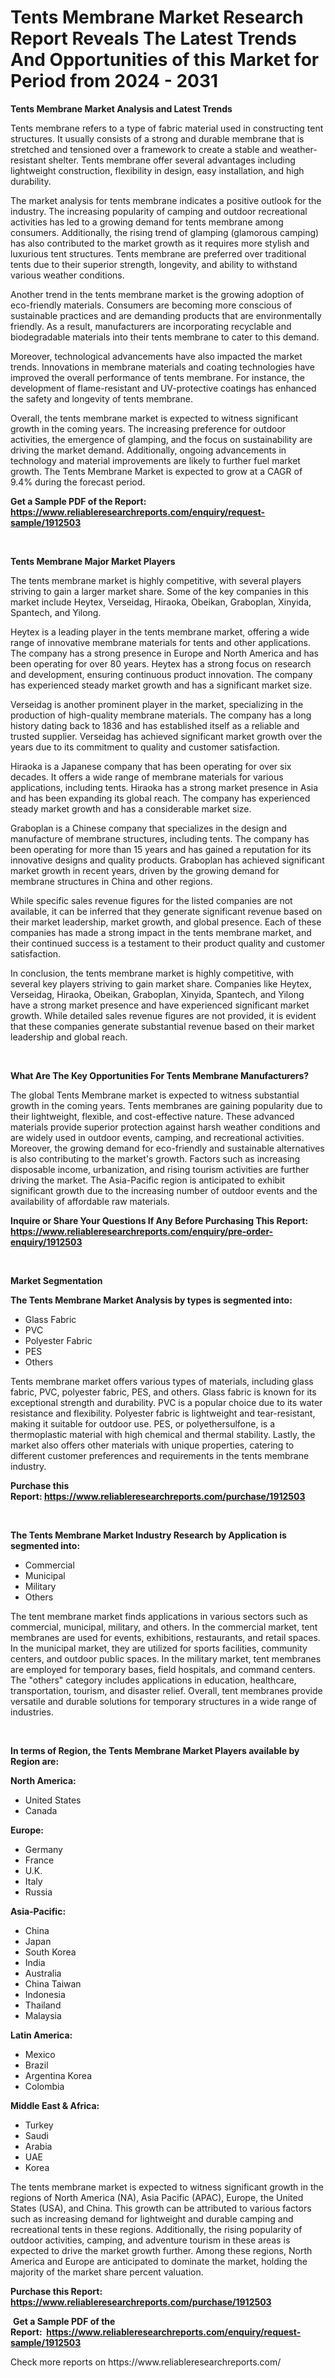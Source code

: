 <p><h1>Tents Membrane Market Research Report Reveals The Latest Trends And Opportunities of this Market for Period from 2024 - 2031</h1></p><p><strong>Tents Membrane Market Analysis and Latest Trends</strong></p>
<p><p>Tents membrane refers to a type of fabric material used in constructing tent structures. It usually consists of a strong and durable membrane that is stretched and tensioned over a framework to create a stable and weather-resistant shelter. Tents membrane offer several advantages including lightweight construction, flexibility in design, easy installation, and high durability.</p><p>The market analysis for tents membrane indicates a positive outlook for the industry. The increasing popularity of camping and outdoor recreational activities has led to a growing demand for tents membrane among consumers. Additionally, the rising trend of glamping (glamorous camping) has also contributed to the market growth as it requires more stylish and luxurious tent structures. Tents membrane are preferred over traditional tents due to their superior strength, longevity, and ability to withstand various weather conditions.</p><p>Another trend in the tents membrane market is the growing adoption of eco-friendly materials. Consumers are becoming more conscious of sustainable practices and are demanding products that are environmentally friendly. As a result, manufacturers are incorporating recyclable and biodegradable materials into their tents membrane to cater to this demand.</p><p>Moreover, technological advancements have also impacted the market trends. Innovations in membrane materials and coating technologies have improved the overall performance of tents membrane. For instance, the development of flame-resistant and UV-protective coatings has enhanced the safety and longevity of tents membrane.</p><p>Overall, the tents membrane market is expected to witness significant growth in the coming years. The increasing preference for outdoor activities, the emergence of glamping, and the focus on sustainability are driving the market demand. Additionally, ongoing advancements in technology and material improvements are likely to further fuel market growth. The Tents Membrane Market is expected to grow at a CAGR of 9.4% during the forecast period.</p></p>
<p><strong>Get a Sample PDF of the Report:&nbsp; <a href="https://www.reliableresearchreports.com/enquiry/request-sample/1912503">https://www.reliableresearchreports.com/enquiry/request-sample/1912503</a></strong></p>
<p>&nbsp;</p>
<p><strong>Tents Membrane Major Market Players</strong></p>
<p><p>The tents membrane market is highly competitive, with several players striving to gain a larger market share. Some of the key companies in this market include Heytex, Verseidag, Hiraoka, Obeikan, Graboplan, Xinyida, Spantech, and Yilong.</p><p>Heytex is a leading player in the tents membrane market, offering a wide range of innovative membrane materials for tents and other applications. The company has a strong presence in Europe and North America and has been operating for over 80 years. Heytex has a strong focus on research and development, ensuring continuous product innovation. The company has experienced steady market growth and has a significant market size.</p><p>Verseidag is another prominent player in the market, specializing in the production of high-quality membrane materials. The company has a long history dating back to 1836 and has established itself as a reliable and trusted supplier. Verseidag has achieved significant market growth over the years due to its commitment to quality and customer satisfaction.</p><p>Hiraoka is a Japanese company that has been operating for over six decades. It offers a wide range of membrane materials for various applications, including tents. Hiraoka has a strong market presence in Asia and has been expanding its global reach. The company has experienced steady market growth and has a considerable market size.</p><p>Graboplan is a Chinese company that specializes in the design and manufacture of membrane structures, including tents. The company has been operating for more than 15 years and has gained a reputation for its innovative designs and quality products. Graboplan has achieved significant market growth in recent years, driven by the growing demand for membrane structures in China and other regions.</p><p>While specific sales revenue figures for the listed companies are not available, it can be inferred that they generate significant revenue based on their market leadership, market growth, and global presence. Each of these companies has made a strong impact in the tents membrane market, and their continued success is a testament to their product quality and customer satisfaction.</p><p>In conclusion, the tents membrane market is highly competitive, with several key players striving to gain market share. Companies like Heytex, Verseidag, Hiraoka, Obeikan, Graboplan, Xinyida, Spantech, and Yilong have a strong market presence and have experienced significant market growth. While detailed sales revenue figures are not provided, it is evident that these companies generate substantial revenue based on their market leadership and global reach.</p></p>
<p>&nbsp;</p>
<p><strong>What Are The Key Opportunities For Tents Membrane Manufacturers?</strong></p>
<p><p>The global Tents Membrane market is expected to witness substantial growth in the coming years. Tents membranes are gaining popularity due to their lightweight, flexible, and cost-effective nature. These advanced materials provide superior protection against harsh weather conditions and are widely used in outdoor events, camping, and recreational activities. Moreover, the growing demand for eco-friendly and sustainable alternatives is also contributing to the market's growth. Factors such as increasing disposable income, urbanization, and rising tourism activities are further driving the market. The Asia-Pacific region is anticipated to exhibit significant growth due to the increasing number of outdoor events and the availability of affordable raw materials.</p></p>
<p><strong>Inquire or Share Your Questions If Any Before Purchasing This Report: <a href="https://www.reliableresearchreports.com/enquiry/pre-order-enquiry/1912503">https://www.reliableresearchreports.com/enquiry/pre-order-enquiry/1912503</a></strong></p>
<p>&nbsp;</p>
<p><strong>Market Segmentation</strong></p>
<p><strong>The Tents Membrane Market Analysis by types is segmented into:</strong></p>
<p><ul><li>Glass Fabric</li><li>PVC</li><li>Polyester Fabric</li><li>PES</li><li>Others</li></ul></p>
<p><p>Tents membrane market offers various types of materials, including glass fabric, PVC, polyester fabric, PES, and others. Glass fabric is known for its exceptional strength and durability. PVC is a popular choice due to its water resistance and flexibility. Polyester fabric is lightweight and tear-resistant, making it suitable for outdoor use. PES, or polyethersulfone, is a thermoplastic material with high chemical and thermal stability. Lastly, the market also offers other materials with unique properties, catering to different customer preferences and requirements in the tents membrane industry.</p></p>
<p><strong>Purchase this Report:&nbsp;<a href="https://www.reliableresearchreports.com/purchase/1912503">https://www.reliableresearchreports.com/purchase/1912503</a></strong></p>
<p>&nbsp;</p>
<p><strong>The Tents Membrane Market Industry Research by Application is segmented into:</strong></p>
<p><ul><li>Commercial</li><li>Municipal</li><li>Military</li><li>Others</li></ul></p>
<p><p>The tent membrane market finds applications in various sectors such as commercial, municipal, military, and others. In the commercial market, tent membranes are used for events, exhibitions, restaurants, and retail spaces. In the municipal market, they are utilized for sports facilities, community centers, and outdoor public spaces. In the military market, tent membranes are employed for temporary bases, field hospitals, and command centers. The "others" category includes applications in education, healthcare, transportation, tourism, and disaster relief. Overall, tent membranes provide versatile and durable solutions for temporary structures in a wide range of industries.</p></p>
<p>&nbsp;</p>
<p><strong>In terms of Region, the Tents Membrane Market Players available by Region are:</strong></p>
<p>
    <p> <strong> North America: </strong>
        <ul>
            <li>United States</li>
            <li>Canada</li>
        </ul>
        </p> 
    <p> <strong> Europe: </strong>
        <ul>
            <li>Germany</li>
            <li>France</li>
            <li>U.K.</li>
            <li>Italy</li>
            <li>Russia</li>
        </ul>
        </p> 
    <p> <strong> Asia-Pacific: </strong>
        <ul>
            <li>China</li>
            <li>Japan</li>
            <li>South Korea</li>
            <li>India</li>
            <li>Australia</li>
            <li>China Taiwan</li>
            <li>Indonesia</li>
            <li>Thailand</li>
            <li>Malaysia</li>
        </ul>
        </p> 
    <p> <strong> Latin America: </strong>
        <ul>
            <li>Mexico</li>
            <li>Brazil</li>
            <li>Argentina Korea</li>
            <li>Colombia</li>
        </ul>
        </p> 
    <p> <strong> Middle East & Africa: </strong>
        <ul>
            <li>Turkey</li>
            <li>Saudi</li>
            <li>Arabia</li>
            <li>UAE</li>
            <li>Korea</li>
        </ul>
    </p>
    </p>
<p><p>The tents membrane market is expected to witness significant growth in the regions of North America (NA), Asia Pacific (APAC), Europe, the United States (USA), and China. This growth can be attributed to various factors such as increasing demand for lightweight and durable camping and recreational tents in these regions. Additionally, the rising popularity of outdoor activities, camping, and adventure tourism in these areas is expected to drive the market growth further. Among these regions, North America and Europe are anticipated to dominate the market, holding the majority of the market share percent valuation.</p></p>
<p><strong>Purchase this Report: <a href="https://www.reliableresearchreports.com/purchase/1912503">https://www.reliableresearchreports.com/purchase/1912503</a></strong></p>
<p>&nbsp;<strong>Get a Sample PDF of the Report:&nbsp;&nbsp;<a href="https://www.reliableresearchreports.com/enquiry/request-sample/1912503">https://www.reliableresearchreports.com/enquiry/request-sample/1912503</a></strong></p>
<p><strong></strong></p>
<p>Check more reports on https://www.reliableresearchreports.com/</p>